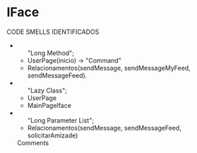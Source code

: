 # IFace

<p>CODE SMELLS IDENTIFICADOS</p>
<p></p>
<ul>
<li><ul>"Long Method";
  <li>UserPage(inicio) -> "Command"</li><li>Relacionamentos(sendMessage, sendMessageMyFeed, sendMessageFeed).</li></ul></li>
<li><ul>"Lazy Class";
<li>UserPage</li>
<li>MainPageIface</li>
</ul></li>
<li><ul>"Long Parameter List";
  <li>Relacionamentos(sendMessage, sendMessageFeed, solicitarAmizade)</li>
  </ul>
Comments